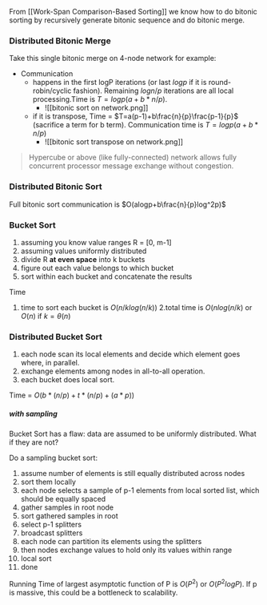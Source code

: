 From [[Work-Span Comparison-Based Sorting]] we know how to do bitonic sorting by recursively generate bitonic sequence and do bitonic merge.

### Distributed Bitonic Merge
Take this single bitonic merge on 4-node network for example:
- Communication 
	- happens in the first logP iterations (or last $logp$ if it is round-robin/cyclic fashion). Remaining $logn/p$ iterations are all local processing.Time is $T=logp(a+b*n/p)$.  
		- ![[bitonic sort on  network.png]]
	- if it is transpose, Time = $T=a(p-1)+b\frac{n}{p}\frac{p-1}{p}$ (sacrifice a term for b term). Communication time is $T=logp(a+b*n/p)$
		- ![[bitonic sort transpose on network.png]]


> Hypercube or above (like fully-connected) network allows fully concurrent processor message exchange without congestion. 

### Distributed Bitonic Sort
Full bitonic sort communication is $O(alogp+b\frac{n}{p}log^2p)$

### Bucket Sort
1. assuming you know value ranges R = [0, m-1]
2. assuming values uniformly distributed
3. divide R **at even space** into k buckets
4. figure out each value belongs to which bucket
5. sort within each bucket and concatenate the results

Time
1. time to sort each bucket is $O(n/klog(n/k))$
2.total time is $O(nlog(n/k)$ or $O(n)$ if $k=\theta (n)$

### Distributed Bucket Sort
1. each node scan its local elements and decide which element goes where, in parallel. 
2. exchange elements among nodes in all-to-all operation. 
3. each bucket does local sort. 

Time = $O( b*(n/p) + t*(n/p) +(a*p))$

##### with sampling
Bucket Sort has a flaw: data are assumed to be uniformly distributed. What if they are not?

Do a sampling bucket sort:

1. assume number of elements is still equally distributed across nodes
2. sort them locally
3. each node selects a sample of p-1 elements from local sorted list, which should be equally spaced
4. gather samples in root node
5. sort gathered samples in root
6. select p-1 splitters
7. broadcast splitters
8. each node can partition its elements using the splitters
9. then nodes exchange values to hold only its values within range
10. local sort
11. done

Running Time of largest asymptotic function of P is $O(P^2)$ or $O(P^2logP)$. If p is massive, this could be a bottleneck to scalability.
